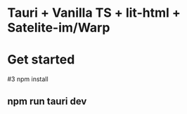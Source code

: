 # Tauri + Vanilla TS + lit-html + Satelite-im/Warp


# Get started
#3 npm install
## npm run tauri dev
